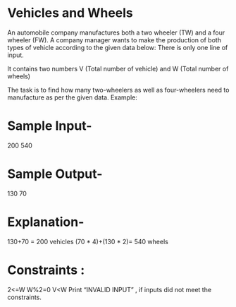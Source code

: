 # Vehicles and Wheels

An automobile company manufactures both a two wheeler (TW) and a four wheeler (FW). A company manager wants to make the production of both types of vehicle according to the given data below:
There is only one line of input.

It contains two numbers V (Total number of vehicle) and W (Total number of wheels)

The task is to find how many two-wheelers as well as four-wheelers need to manufacture as per the given data.
Example:
# Sample Input-
200 540

# Sample Output-
130 70

# Explanation-
130+70 = 200 vehicles
(70 * 4)+(130 * 2)= 540 wheels

# Constraints :
2<=W
W%2=0
V<W
Print “INVALID INPUT” , if inputs did not meet the constraints.
